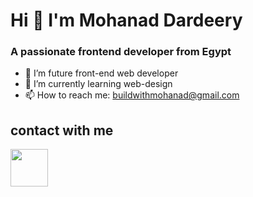 # Hi 👋 I'm Mohanad Dardeery
### A passionate frontend developer from Egypt

- 🔭 I’m future front-end web developer
- 🌱 I’m currently learning web-design
- 📫 How to reach me: buildwithmohanad@gmail.com

## contact with me
<a href="mailto:buildwithmohanad@gmail.com" target="blank"><img align="center" src="https://cdn-icons-png.flaticon.com/512/888/888853.png" height="60" style="margin-right: 10px;" /></a> 
